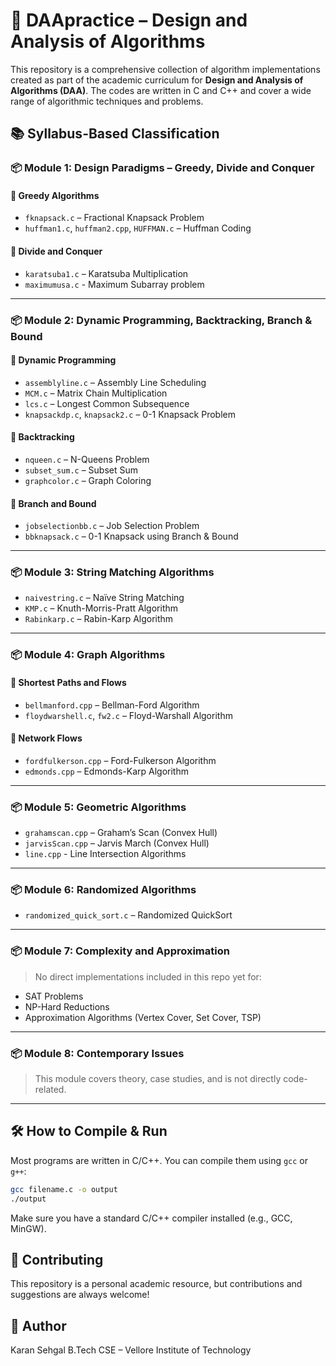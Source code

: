 # 🧠 DAApractice – Design and Analysis of Algorithms

This repository is a comprehensive collection of algorithm implementations created as part of the academic curriculum for **Design and Analysis of Algorithms (DAA)**. The codes are written in C and C++ and cover a wide range of algorithmic techniques and problems.

## 📚 Syllabus-Based Classification

### 📦 Module 1: Design Paradigms – Greedy, Divide and Conquer

#### 🔸 Greedy Algorithms
- `fknapsack.c` – Fractional Knapsack Problem
- `huffman1.c`, `huffman2.cpp`, `HUFFMAN.c` – Huffman Coding

#### 🔸 Divide and Conquer
- `karatsuba1.c` – Karatsuba Multiplication
- `maximumusa.c` - Maximum Subarray problem
---

### 📦 Module 2: Dynamic Programming, Backtracking, Branch & Bound

#### 🔸 Dynamic Programming
- `assemblyline.c` – Assembly Line Scheduling
- `MCM.c` – Matrix Chain Multiplication
- `lcs.c` – Longest Common Subsequence
- `knapsackdp.c`, `knapsack2.c` – 0-1 Knapsack Problem

#### 🔸 Backtracking
- `nqueen.c` – N-Queens Problem
- `subset_sum.c` – Subset Sum
- `graphcolor.c` – Graph Coloring

#### 🔸 Branch and Bound
- `jobselectionbb.c` – Job Selection Problem
- `bbknapsack.c` – 0-1 Knapsack using Branch & Bound

---

### 📦 Module 3: String Matching Algorithms
- `naivestring.c` – Naïve String Matching
- `KMP.c` – Knuth-Morris-Pratt Algorithm
- `Rabinkarp.c` – Rabin-Karp Algorithm
---

### 📦 Module 4: Graph Algorithms

#### 🔸 Shortest Paths and Flows
- `bellmanford.cpp` – Bellman-Ford Algorithm
- `floydwarshell.c`, `fw2.c` – Floyd-Warshall Algorithm

#### 🔸 Network Flows
- `fordfulkerson.cpp` – Ford-Fulkerson Algorithm
- `edmonds.cpp` – Edmonds-Karp Algorithm
<!-- Push-Relabel, Max Matching can be added -->

---

### 📦 Module 5: Geometric Algorithms
- `grahamscan.cpp` – Graham’s Scan (Convex Hull)
- `jarvisScan.cpp` – Jarvis March (Convex Hull)
- `line.cpp` - Line Intersection Algorithms
---

### 📦 Module 6: Randomized Algorithms
- `randomized_quick_sort.c` – Randomized QuickSort
---

### 📦 Module 7: Complexity and Approximation
> No direct implementations included in this repo yet for:
- SAT Problems
- NP-Hard Reductions
- Approximation Algorithms (Vertex Cover, Set Cover, TSP)

---

### 📦 Module 8: Contemporary Issues
> This module covers theory, case studies, and is not directly code-related.
---

## 🛠️ How to Compile & Run
Most programs are written in C/C++. You can compile them using `gcc` or `g++`:

```bash
gcc filename.c -o output
./output
```
Make sure you have a standard C/C++ compiler installed (e.g., GCC, MinGW).

## 🧾 Contributing
This repository is a personal academic resource, but contributions and suggestions are always welcome!

## 👤 Author
Karan Sehgal
B.Tech CSE – Vellore Institute of Technology

